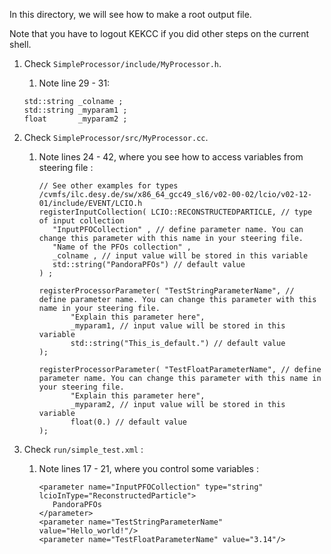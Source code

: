 In this directory, we will see how to make a root output file. 

Note that you have to logout KEKCC if you did other steps on the current shell.   

1) Check `SimpleProcessor/include/MyProcessor.h`.
	1) Note line 29 - 31:
	```
	std::string _colname ;
	std::string _myparam1 ;
	float       _myparam2 ;
	```

2) Check `SimpleProcessor/src/MyProcessor.cc`.

	1) Note lines 24 - 42, where you see how to access variables from steering file :  
		```
		// See other examples for types /cvmfs/ilc.desy.de/sw/x86_64_gcc49_sl6/v02-00-02/lcio/v02-12-01/include/EVENT/LCIO.h
		registerInputCollection( LCIO::RECONSTRUCTEDPARTICLE, // type of input collection
		   "InputPFOCollection" , // define parameter name. You can change this parameter with this name in your steering file.
		   "Name of the PFOs collection" ,
		   _colname , // input value will be stored in this variable
		   std::string("PandoraPFOs") // default value
		) ;
		
		registerProcessorParameter( "TestStringParameterName", // define parameter name. You can change this parameter with this name in your steering file.
		       "Explain this parameter here",
		       _myparam1, // input value will be stored in this variable 
		       std::string("This_is_default.") // default value
		);
		
		registerProcessorParameter( "TestFloatParameterName", // define parameter name. You can change this parameter with this name in your steering file.
		       "Explain this parameter here",
		       _myparam2, // input value will be stored in this variable  
		       float(0.) // default value
		);
		```

3) Check `run/simple_test.xml` : 
	1) Note lines 17 - 21, where you control some variables :  
		```
        <parameter name="InputPFOCollection" type="string" lcioInType="ReconstructedParticle">
           PandoraPFOs
        </parameter>
        <parameter name="TestStringParameterName" value="Hello_world!"/>
        <parameter name="TestFloatParameterName" value="3.14"/>
		```
